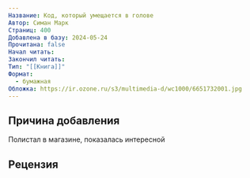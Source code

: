 ```yaml
---
Название: Код, который умещается в голове
Автор: Симан Марк
Страниц: 400
Добавлена в базу: 2024-05-24
Прочитана: false
Начал читать: 
Закончил читать: 
Тип: "[[Книга]]"
Формат:
  - бумажная
Обложка: https://ir.ozone.ru/s3/multimedia-d/wc1000/6651732001.jpg
---
```

## Причина добавления

Полистал в магазине, показалась интересной

## Рецензия